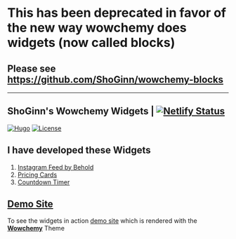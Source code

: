 # This has been deprecated in favor of the new way wowchemy does widgets (now called blocks)

## Please see <https://github.com/ShoGinn/wowchemy-blocks>

---

## ShoGinn's Wowchemy Widgets | [![Netlify Status](https://api.netlify.com/api/v1/badges/224f5629-85c7-40ac-b849-e1931057664d/deploy-status)](https://app.netlify.com/sites/shoginn-widget-demos/deploys)

[![Hugo](https://img.shields.io/badge/Hugo-%5E0.100.0-ff4088?style=flat-square&logo=hugo)](https://gohugo.io/)
[![License](https://img.shields.io/github/license/shoginn/wowchemy-widgets?style=flat-square)](https://github.com/shoginn/wowchemy-widgets/blob/master/LICENSE.md)

## I have developed these Widgets

1. [Instagram Feed by Behold](widgets/instagram-behold/)
2. [Pricing Cards](widgets/pricing-cards/)
3. [Countdown Timer](widgets/countdown-timer/)

## [Demo Site](https://shoginn-widget-demos.netlify.app)

To see the widgets in action [demo site](https://shoginn-widget-demos.netlify.app) which is rendered with the [**Wowchemy**](https://wowchemy.com) Theme
